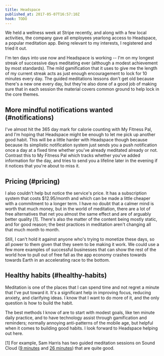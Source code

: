 ```yaml
---
title: Headspace
published_at: 2017-05-07T16:57:10Z
hook: TODO
---
```


We held a wellness week at Stripe recently, and along with
a few local activities, the company gave all employees
yearlong access to Headspace, a popular meditation app.
Being relevant to my interests, I registered and tried it
out.

I'm ten days into use now and Headspace is working -- I'm
on my longest streak of successive days meditating ever
(although a modest achievement by most standards). The mild
gamification that it uses to give me the length of my
current streak acts as just enough encouragement to lock
for 10 minutes every day. The guided meditations lessons
don't get old because there's a new one every day, but
they're also done of a good job of making sure that in each
session the material covers common ground to help lock in
the core themes.

## More mindful notifications wanted (#notifications)

I've almost hit the 365 day mark for calorie counting with
My Fitness Pal, and I'm hoping that Headspace might be
enough to let me pick up another good habit. This will be a
little harder with Headspace though because because its
simplistic notification system just sends you a push
notification once a day at a fixed time whether you've
already meditated already or not. Contrast this to My
Fitness Pal which tracks whether you've added information
for the day, and tries to send you a lifeline later in the
evening if it notices that you're about to miss it.

## Pricing (#pricing)

I also couldn't help but notice the service's price. It has
a subscription system that costs $12.95/month and which can
be made a little cheaper with a commitment to a longer
term. I have no doubt that a calmer mind is worth that much
money, but in the world of meditation, there are a lot of
free alternatives that net you almost the same effect and
are of arguably better quality [1]. There's also the matter
of the content being mostly static, and for good reason;
the best practices in meditation aren't changing all that
much month to month.

Still, I can't hold it against anyone who's trying to
monetize these days, so all power to them given that they
seem to be making it work. We could use a few more examples
of successful businesses that can show the rest of the
world how to pull out of free fall as the app economy
crashes towards towards Earth in an accelerating race to
the bottom.

## Healthy habits (#healthy-habits)

Meditation is one of the places that I can spend time and
not regret a minute that I've put toward it. It's a
significant help in improving focus, reducing anxiety, and
clarifying ideas. I know that I want to do more of it, and
the only question is how to build the habit.

The best methods I know of are to start with modest goals,
like ten minute daily practice, and to have technology
assist through gamification and reminders; normally
annoying anti-patterns of the mobile age, but helpful when
it comes to building good habits. I look forward to
Headspace helping out here.

[1] For example, Sam Harris has two guided meditation
    sessions on Sound Cloud ([9 minutes][9-min] and [26
    minutes][26-min]) that are quite good.

[9-min]: https://soundcloud.com/samharrisorg/mindfulness-meditation-9
[26-min]: https://soundcloud.com/samharrisorg/mindfulness-meditation-26
